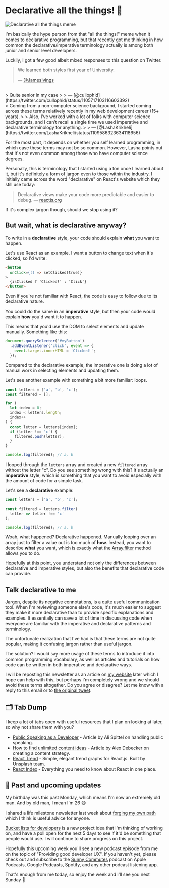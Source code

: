 # Declarative all the things! 🥳

![Declarative all the things meme](https://buttondown.s3.us-west-2.amazonaws.com/images/6a078d5a-a6de-466a-bb97-ae30bb7ef57e.png)

I'm basically the hype person from that "all the things!" meme when it comes to declarative programming, but that recently got me thinking in how common the declarative/imperative terminology actually is among both junior and senior level developers.

Luckily, I got a few good albeit mixed responses to this question on Twitter.

> We learned both styles first year of University.
>
> — [@JamesIvings](https://twitter.com/JamesIvings/status/1105671627675787264)

<br>
> Quite senior in my case
>
> — [@cullophid](https://twitter.com/cullophid/status/1105717103116603392)

<br>
> Coming from a non-computer science background, I started coming across these terms relatively recently in my web development career (15+ years).
>
> Also, I’ve worked with a lot of folks with computer science backgrounds, and I can’t recall a single time we used imperative and declarative terminology for anything.
>
> — [@LashaKrikheli](https://twitter.com/LashaKrikheli/status/1109586323634118656)

For the most part, it depends on whether you self learned programming, in which case these terms may not be so common. However, Lasha points out that it's not even common among those who have computer science degrees.

Personally, this is terminology that I started using a ton once I learned about it, but it's definitely a form of jargon even to those within the industry. I initially came across the word "declarative" on React's website which they still use today:

> Declarative views make your code more predictable and easier to debug.
> — [reactjs.org](https://reactjs.org/)

If it's complex jargon though, should we stop using it?

## But wait, what is declarative anyway?

To write in a **declarative** style, your code should explain **what** you want to happen.

Let's use React as an example. I want a button to change text when it's clicked, so I'd write:

```html
<button
  onClick={() => setClicked(true)}
>
  {isClicked ? 'Clicked!' : 'Click'}
</button>
```

Even if you're not familiar with React, the code is easy to follow due to its declarative nature.

You could do the same in an **imperative** style, but then your code would explain **how** you'd want it to happen.

This means that you'd use the DOM to select elements and update manually. Something like this:

```js
document.querySelector('#myButton')
  .addEventListener('click', event => {
    event.target.innerHTML = 'Clicked!';
  });
```

Compared to the declarative example, the imperative one is doing a lot of manual work in selecting elements and updating them.

Let's see another example with something a bit more familiar: loops.

```js
const letters = ['a', 'b', 'c'];
const filtered = [];

for (
  let index = 0;
  index < letters.length;
  index++
) {
  const letter = letters[index];
  if (letter !== 'c') {
    filtered.push(letter);
  }
}

console.log(filtered); // a, b
```

I looped through the `letters` array and created a new `filtered` array without the letter "c". Do you see something wrong with this? It's actually an **imperative** style, which is something that you want to avoid especially with the amount of code for a simple task.

Let's see a **declarative** example:

```js
const letters = ['a', 'b', 'c'];

const filtered = letters.filter(
  letter => letter !== 'c'
);

console.log(filtered); // a, b
```

Woah, what happened? Declarative happened. Manually looping over an array just to filter a value out is too much of **how**. Instead, you want to describe **what** you want, which is exactly what the [Array.filter](https://developer.mozilla.org/en-US/docs/Web/JavaScript/Reference/Global_Objects/Array/filter) method allows you to do.

Hopefully at this point, you understand not only the differences between declarative and imperative styles, but also the benefits that declarative code can provide.

## Talk declarative to me

Jargon, despite its negative connotations, is a quite useful communication tool. When I'm reviewing someone else's code, it's much easier to suggest they make it more declarative than to provide specific explanations and examples. It essentially can save a lot of time in discussing code when everyone are familiar with the imperative and declarative patterns and terminology.

The unfortunate realization that I've had is that these terms are not quite popular, making it confusing jargon rather than useful jargon.

The solution? I would say more usage of these terms to introduce it into common programming vocabulary, as well as articles and tutorials on how code can be written in both imperative and declarative ways.

I will be reposting this newsletter as an article on [my website](https://sunnysingh.io/blog) later which I hope can help with this, but perhaps I'm completely wrong and we should avoid these terms altogether. Do you agree or disagree? Let me know with a reply to this email or to [the original tweet](https://twitter.com/sunnysinghio/status/1105630128669949952).

## 🗂 Tab Dump

I keep a lot of tabs open with useful resources that I plan on looking at later, so why not share them with you?

- [Public Speaking as a Developer](https://dev.to/aspittel/public-speaking-as-a-developer-2ihj) - Article by Ali Spittel on handling public speaking.
- [How to find unlimited content ideas](https://alexdebecker.com/finding-content-ideas) - Article by Alex Debecker on creating a content strategy.
- [React Trend](https://unsplash.github.io/react-trend/) - Simple, elegant trend graphs for React.js. Built by Unsplash team.
- [React Index](https://react-index.com/) - Everything you need to know about React in one place.

## 📅 Past and upcoming updates

My birthday was this past Monday, which means I'm now an extremely old man. And by old man, I mean I'm 26 😅

I shared a life milestone newsletter last week about [forging my own path](https://sunny.link/news10) which I think is useful advice for anyone.

[Bucket lists for developers](https://twitter.com/sunnysinghio/status/1109263737435893760) is a new project idea that I'm thinking of working on, and have a poll open for the next 5 days to see if it'd be something that people would use. I will continue to share progress on this project.

Hopefully this upcoming week you'll see a new podcast episode from me on the topic of "Providing good developer UX". If you haven't yet, please check out and subscribe to the [Sunny Commutes](https://sunnycommutes.fm/) podcast on Apple Podcasts, Google Podcasts, Spotify, and any other podcast listening app.

That's enough from me today, so enjoy the week and I'll see you next Sunday 👋